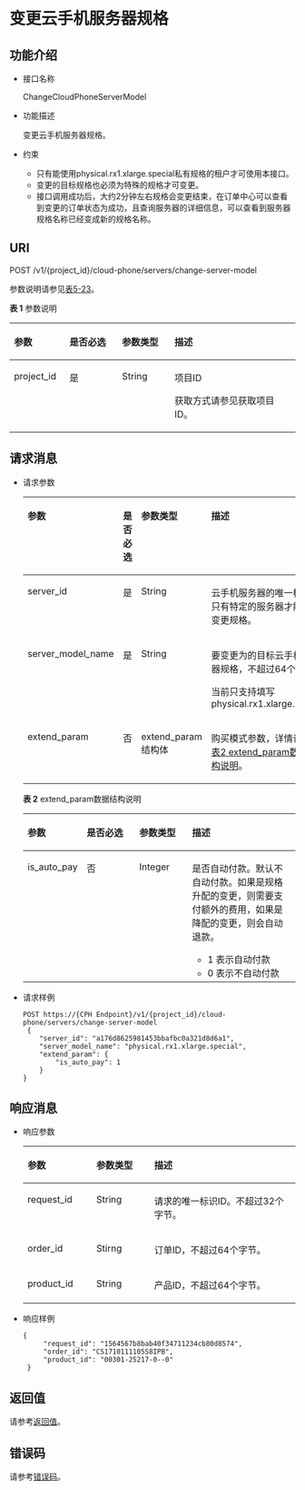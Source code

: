 # 变更云手机服务器规格<a name="ZH-CN_TOPIC_0000001120776378"></a>

## 功能介绍<a name="section412516393212"></a>

-   接口名称

    ChangeCloudPhoneServerModel

-   功能描述

    变更云手机服务器规格。

-   约束
    -   只有能使用physical.rx1.xlarge.special私有规格的租户才可使用本接口。
    -   变更的目标规格也必须为特殊的规格才可变更。
    -   接口调用成功后，大约2分钟左右规格会变更结束，在订单中心可以查看到变更的订单状态为成功，且查询服务器的详细信息，可以查看到服务器规格名称已经变成新的规格名称。


## URI<a name="section14209142523214"></a>

POST /v1/\{project\_id\}/cloud-phone/servers/change-server-model

参数说明请参见[表5-23](#table6331650183214)。

**表 1**  参数说明

<a name="table6331650183214"></a>
<table><thead align="left"><tr id="row183494508324"><th class="cellrowborder" valign="top" width="19.388061193880613%" id="mcps1.2.5.1.1"><p id="p434905011325"><a name="p434905011325"></a><a name="p434905011325"></a>参数</p>
</th>
<th class="cellrowborder" valign="top" width="18.36816318368163%" id="mcps1.2.5.1.2"><p id="p3349125043220"><a name="p3349125043220"></a><a name="p3349125043220"></a>是否必选</p>
</th>
<th class="cellrowborder" valign="top" width="18.36816318368163%" id="mcps1.2.5.1.3"><p id="p1234915010323"><a name="p1234915010323"></a><a name="p1234915010323"></a>参数类型</p>
</th>
<th class="cellrowborder" valign="top" width="43.87561243875613%" id="mcps1.2.5.1.4"><p id="p3349145017327"><a name="p3349145017327"></a><a name="p3349145017327"></a>描述</p>
</th>
</tr>
</thead>
<tbody><tr id="row143491650113212"><td class="cellrowborder" valign="top" width="19.388061193880613%" headers="mcps1.2.5.1.1 "><p id="p18349205016327"><a name="p18349205016327"></a><a name="p18349205016327"></a>project_id</p>
</td>
<td class="cellrowborder" valign="top" width="18.36816318368163%" headers="mcps1.2.5.1.2 "><p id="p1734945015323"><a name="p1734945015323"></a><a name="p1734945015323"></a>是</p>
</td>
<td class="cellrowborder" valign="top" width="18.36816318368163%" headers="mcps1.2.5.1.3 "><p id="p153491509321"><a name="p153491509321"></a><a name="p153491509321"></a>String</p>
</td>
<td class="cellrowborder" valign="top" width="43.87561243875613%" headers="mcps1.2.5.1.4 "><p id="p183491150113213"><a name="p183491150113213"></a><a name="p183491150113213"></a>项目ID</p>
<p id="p5349950123220"><a name="p5349950123220"></a><a name="p5349950123220"></a>获取方式请参见获取项目ID。</p>
</td>
</tr>
</tbody>
</table>

## 请求消息<a name="section7880191817334"></a>

-   请求参数

    <a name="table11826153718339"></a>
    <table><thead align="left"><tr id="row1387173753318"><th class="cellrowborder" valign="top" width="21.42785721427857%" id="mcps1.1.5.1.1"><p id="p587114376337"><a name="p587114376337"></a><a name="p587114376337"></a>参数</p>
    </th>
    <th class="cellrowborder" valign="top" width="19.388061193880613%" id="mcps1.1.5.1.2"><p id="p13871737143311"><a name="p13871737143311"></a><a name="p13871737143311"></a>是否必选</p>
    </th>
    <th class="cellrowborder" valign="top" width="19.388061193880613%" id="mcps1.1.5.1.3"><p id="p13871937153318"><a name="p13871937153318"></a><a name="p13871937153318"></a>参数类型</p>
    </th>
    <th class="cellrowborder" valign="top" width="39.796020397960206%" id="mcps1.1.5.1.4"><p id="p18718373339"><a name="p18718373339"></a><a name="p18718373339"></a>描述</p>
    </th>
    </tr>
    </thead>
    <tbody><tr id="row1487173743312"><td class="cellrowborder" valign="top" width="21.42785721427857%" headers="mcps1.1.5.1.1 "><p id="p3871193733312"><a name="p3871193733312"></a><a name="p3871193733312"></a>server_id</p>
    </td>
    <td class="cellrowborder" valign="top" width="19.388061193880613%" headers="mcps1.1.5.1.2 "><p id="p1787173793317"><a name="p1787173793317"></a><a name="p1787173793317"></a>是</p>
    </td>
    <td class="cellrowborder" valign="top" width="19.388061193880613%" headers="mcps1.1.5.1.3 "><p id="p1887143718334"><a name="p1887143718334"></a><a name="p1887143718334"></a>String</p>
    </td>
    <td class="cellrowborder" valign="top" width="39.796020397960206%" headers="mcps1.1.5.1.4 "><p id="p1887111372331"><a name="p1887111372331"></a><a name="p1887111372331"></a>云手机服务器的唯一标识。只有特定的服务器才能操作变更规格。</p>
    </td>
    </tr>
    <tr id="row98711937173311"><td class="cellrowborder" valign="top" width="21.42785721427857%" headers="mcps1.1.5.1.1 "><p id="p587143733312"><a name="p587143733312"></a><a name="p587143733312"></a>server_model_name</p>
    </td>
    <td class="cellrowborder" valign="top" width="19.388061193880613%" headers="mcps1.1.5.1.2 "><p id="p48714375335"><a name="p48714375335"></a><a name="p48714375335"></a>是</p>
    </td>
    <td class="cellrowborder" valign="top" width="19.388061193880613%" headers="mcps1.1.5.1.3 "><p id="p198714379332"><a name="p198714379332"></a><a name="p198714379332"></a>String</p>
    </td>
    <td class="cellrowborder" valign="top" width="39.796020397960206%" headers="mcps1.1.5.1.4 "><p id="p178711937163311"><a name="p178711937163311"></a><a name="p178711937163311"></a>要变更为的目标云手机服务器规格，不超过64个字节。</p>
    <p id="p178711737143320"><a name="p178711737143320"></a><a name="p178711737143320"></a>当前只支持填写physical.rx1.xlarge.special</p>
    </td>
    </tr>
    <tr id="row4871153716332"><td class="cellrowborder" valign="top" width="21.42785721427857%" headers="mcps1.1.5.1.1 "><p id="p787117374331"><a name="p787117374331"></a><a name="p787117374331"></a>extend_param</p>
    </td>
    <td class="cellrowborder" valign="top" width="19.388061193880613%" headers="mcps1.1.5.1.2 "><p id="p6871163773319"><a name="p6871163773319"></a><a name="p6871163773319"></a>否</p>
    </td>
    <td class="cellrowborder" valign="top" width="19.388061193880613%" headers="mcps1.1.5.1.3 "><p id="p9871113717339"><a name="p9871113717339"></a><a name="p9871113717339"></a>extend_param结构体</p>
    </td>
    <td class="cellrowborder" valign="top" width="39.796020397960206%" headers="mcps1.1.5.1.4 "><p id="p2871337173318"><a name="p2871337173318"></a><a name="p2871337173318"></a>购买模式参数，详情请参见<a href="#table6833637173319">表2 extend_param数据结构说明</a>。</p>
    </td>
    </tr>
    </tbody>
    </table>

    **表 2**  extend\_param数据结构说明

    <a name="table6833637173319"></a>
    <table><thead align="left"><tr id="row3871113712336"><th class="cellrowborder" valign="top" width="21.42785721427857%" id="mcps1.2.5.1.1"><p id="p38711437123310"><a name="p38711437123310"></a><a name="p38711437123310"></a>参数</p>
    </th>
    <th class="cellrowborder" valign="top" width="19.388061193880613%" id="mcps1.2.5.1.2"><p id="p887163793320"><a name="p887163793320"></a><a name="p887163793320"></a>是否必选</p>
    </th>
    <th class="cellrowborder" valign="top" width="19.388061193880613%" id="mcps1.2.5.1.3"><p id="p1587112376330"><a name="p1587112376330"></a><a name="p1587112376330"></a>参数类型</p>
    </th>
    <th class="cellrowborder" valign="top" width="39.796020397960206%" id="mcps1.2.5.1.4"><p id="p1871183733318"><a name="p1871183733318"></a><a name="p1871183733318"></a>描述</p>
    </th>
    </tr>
    </thead>
    <tbody><tr id="row78712037123313"><td class="cellrowborder" valign="top" width="21.42785721427857%" headers="mcps1.2.5.1.1 "><p id="p08712371334"><a name="p08712371334"></a><a name="p08712371334"></a>is_auto_pay</p>
    </td>
    <td class="cellrowborder" valign="top" width="19.388061193880613%" headers="mcps1.2.5.1.2 "><p id="p187133703313"><a name="p187133703313"></a><a name="p187133703313"></a>否</p>
    </td>
    <td class="cellrowborder" valign="top" width="19.388061193880613%" headers="mcps1.2.5.1.3 "><p id="p28719376333"><a name="p28719376333"></a><a name="p28719376333"></a>Integer</p>
    </td>
    <td class="cellrowborder" valign="top" width="39.796020397960206%" headers="mcps1.2.5.1.4 "><p id="p13871113763318"><a name="p13871113763318"></a><a name="p13871113763318"></a>是否自动付款。默认不自动付款。如果是规格升配的变更，则需要支付额外的费用，如果是降配的变更，则会自动退款。</p>
    <a name="ul88711337173320"></a><a name="ul88711337173320"></a><ul id="ul88711337173320"><li>1 表示自动付款</li><li>0 表示不自动付款</li></ul>
    </td>
    </tr>
    </tbody>
    </table>


-   请求样例

    ```
    POST https://{CPH Endpoint}/v1/{project_id}/cloud-phone/servers/change-server-model 
     {
        "server_id": "a176d8625981453bbafbc0a321d8d6a1",
        "server_model_name": "physical.rx1.xlarge.special",
        "extend_param": {
            "is_auto_pay": 1
        }
    }
    ```


## 响应消息<a name="section1239223193520"></a>

-   响应参数

    <a name="table1227104833518"></a>
    <table><thead align="left"><tr id="row1532012485353"><th class="cellrowborder" valign="top" width="25.25%" id="mcps1.1.4.1.1"><p id="p4320148133511"><a name="p4320148133511"></a><a name="p4320148133511"></a>参数</p>
    </th>
    <th class="cellrowborder" valign="top" width="21.21%" id="mcps1.1.4.1.2"><p id="p0320848193510"><a name="p0320848193510"></a><a name="p0320848193510"></a>参数类型</p>
    </th>
    <th class="cellrowborder" valign="top" width="53.54%" id="mcps1.1.4.1.3"><p id="p83201048193516"><a name="p83201048193516"></a><a name="p83201048193516"></a>描述</p>
    </th>
    </tr>
    </thead>
    <tbody><tr id="row15320648173510"><td class="cellrowborder" valign="top" width="25.25%" headers="mcps1.1.4.1.1 "><p id="p13201148163515"><a name="p13201148163515"></a><a name="p13201148163515"></a>request_id</p>
    </td>
    <td class="cellrowborder" valign="top" width="21.21%" headers="mcps1.1.4.1.2 "><p id="p133201048113510"><a name="p133201048113510"></a><a name="p133201048113510"></a>String</p>
    </td>
    <td class="cellrowborder" valign="top" width="53.54%" headers="mcps1.1.4.1.3 "><p id="p163201648173514"><a name="p163201648173514"></a><a name="p163201648173514"></a>请求的唯一标识ID。不超过32个字节。</p>
    </td>
    </tr>
    <tr id="row15320848143517"><td class="cellrowborder" valign="top" width="25.25%" headers="mcps1.1.4.1.1 "><p id="p5320648183518"><a name="p5320648183518"></a><a name="p5320648183518"></a>order_id</p>
    </td>
    <td class="cellrowborder" valign="top" width="21.21%" headers="mcps1.1.4.1.2 "><p id="p6320194873518"><a name="p6320194873518"></a><a name="p6320194873518"></a>Stirng</p>
    </td>
    <td class="cellrowborder" valign="top" width="53.54%" headers="mcps1.1.4.1.3 "><p id="p1232013482351"><a name="p1232013482351"></a><a name="p1232013482351"></a>订单ID，不超过64个字节。</p>
    </td>
    </tr>
    <tr id="row7320104812357"><td class="cellrowborder" valign="top" width="25.25%" headers="mcps1.1.4.1.1 "><p id="p10320114823511"><a name="p10320114823511"></a><a name="p10320114823511"></a>product_id</p>
    </td>
    <td class="cellrowborder" valign="top" width="21.21%" headers="mcps1.1.4.1.2 "><p id="p1332013482359"><a name="p1332013482359"></a><a name="p1332013482359"></a>String</p>
    </td>
    <td class="cellrowborder" valign="top" width="53.54%" headers="mcps1.1.4.1.3 "><p id="p1032084817358"><a name="p1032084817358"></a><a name="p1032084817358"></a>产品ID，不超过64个字节。</p>
    </td>
    </tr>
    </tbody>
    </table>


-   响应样例

    ```
    {    
         "request_id": "1564567b8bab40f34711234cb80d8574", 
         "order_id": "CS1710111105S8IPB",  
         "product_id": "00301-25217-0--0" 
     }
    ```


## 返回值<a name="section52821401335"></a>

请参考[返回值](返回值.md)。

## 错误码<a name="section15703152717507"></a>

请参考[错误码](错误码.md)。

